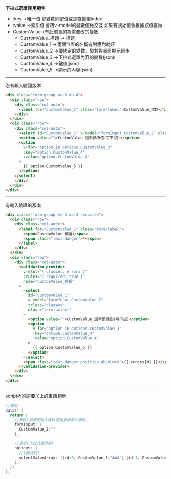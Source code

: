**下拉式選單使用範例**
  - :key ->唯一值 綁變數的鍵值或是直接綁index
  - :value ->索引值 會跟v-model的變數值做交互 如果有初始值會根據該值查詢
  - CustomValue->有此前綴的為需要改的變數
    - CustomValue_標題 -> 標題
    - CustomValue_1 ->兩個位置的名稱有對應到就好
    - CustomValue_2 ->要綁定的變數，變數與畫面顯示同步
    - CustomValue_3 ->下拉式選單內容的變數(json)
    - CustomValue_4 ->鍵值(json)
    - CustomValue_5 ->顯示的內容(json)
___
沒有輸入驗證版本
```html
<div class="form-group me-3 mb-4">
  <div class="row">
    <div class="col-auto">
      <label for="CustomValue_1" class="form-label">CustomValue_標題</label>
    </div>
  </div>
  <div class="row">
    <div class="col-auto">
      <select id="CustomValue_1" v-model="formInput.CustomValue_2" class="form-select">
      <option value="">CustomValue_選單預設值(可不加)</option>
      <option
        v-for="option in options.CustomValue_3"
        :key="option.CustomValue_4"
        :value="option.CustomValue_4"
      >
        {{ option.CustomValue_5 }}
      </option>
    </select>
    </div>
  </div>
</div>
```
___
有輸入驗證的版本
```html
<div class="form-group me-3 mb-4 required">
  <div class="row">
    <div class="col-auto">
      <label for="CustomValue_1" class="form-label">
        <span>CustomValue_標題</span>
        <span class="text-danger">*</span>
      </label>
    </div>
  </div>
  <div class="row">
    <div class="col-auto">
      <validation-provider
        v-slot="{ classes, errors }"
        :rules="{ required: true }"
        name="CustomValue_標題"
      >
        <select
          id="CustomValue_1"
          v-model="formInput.CustomValue_2"
          :class="classes"
          class="form-select"
        >
          <option value="">CustomValue_選單預設值(可不加)</option>
          <option
            v-for="option in options.CustomValue_3"
            :key="option.CustomValue_4"
            :value="option.CustomValue_4"
          >
            {{ option.CustomValue_5 }}
          </option>
        </select>
        <span class="text-danger position-absolute">{{ errors[0] }}</span>
      </validation-provider>
    </div>
  </div>
</div>
```
___
script內的需要加上的東西範例
```C#
//資料
data() {
  return {
    //資料(該畫面輸入資料或是要顯示的資料)
    formInput: {
      CustomValue_2:""
    },

    //選項(下拉式選單用)
    options: {
      //(假資料)
      selectValueArray: [{id:0, CustomValue_3:"AAA"},{id:1, CustomValue_3:"BBB"},{id:2, CustomValue_3:"CCC"},{id:3, CustomValue_3:"DDD"},{id:4, CustomValue_3:"EEE"},{id:5, CustomValue_3:"FFF"}],
    },
  };
},
```
